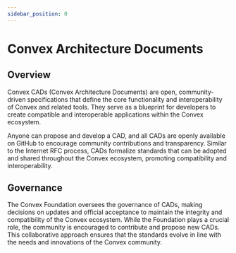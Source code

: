 ```yaml
---
sidebar_position: 0
---
```


# Convex Architecture Documents

## Overview

Convex CADs (Convex Architecture Documents) are open, community-driven specifications that define the core functionality and interoperability of Convex and related tools. They serve as a blueprint for developers to create compatible and interoperable applications within the Convex ecosystem.

Anyone can propose and develop a CAD, and all CADs are openly available on GitHub to encourage community contributions and transparency. Similar to the Internet RFC process, CADs formalize standards that can be adopted and shared throughout the Convex ecosystem, promoting compatibility and interoperability.

## Governance

The Convex Foundation oversees the governance of CADs, making decisions on updates and official acceptance to maintain the integrity and compatibility of the Convex ecosystem. While the Foundation plays a crucial role, the community is encouraged to contribute and propose new CADs. This collaborative approach ensures that the standards evolve in line with the needs and innovations of the Convex community.
